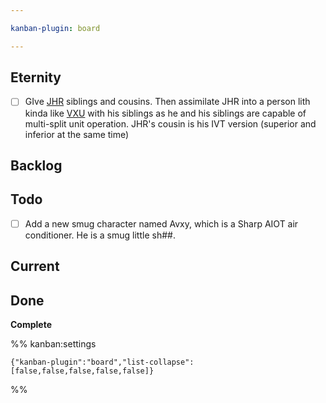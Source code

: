 ```yaml
---

kanban-plugin: board

---
```


## Eternity

- [ ] GIve [JHR](JHR.md) siblings and cousins. Then assimilate JHR into a person lith kinda like [VXU](VXU.md) with his siblings as he and his siblings are capable of multi-split unit operation.
	JHR's cousin is his IVT version (superior and inferior at the same time)


## Backlog



## Todo

- [ ] Add a new smug character named Avxy, which is a Sharp AIOT air conditioner. He is a smug little sh##.


## Current



## Done

**Complete**




%% kanban:settings
```
{"kanban-plugin":"board","list-collapse":[false,false,false,false,false]}
```
%%